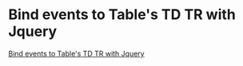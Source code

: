 # Bind events to Table's TD TR with Jquery
[Bind events to Table's TD TR with Jquery](https://aiwithcloud.com/2022/09/14/bind_events_to_tables_td_tr_with_jquery/)